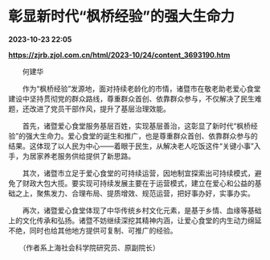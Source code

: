 # 彰显新时代“枫桥经验”的强大生命力

**2023-10-23 22:05**

**https://zjrb.zjol.com.cn/html/2023-10/24/content_3693190.htm**

　　何建华

　　作为“枫桥经验”发源地，面对持续老龄化的市情，诸暨市在敬老助老爱心食堂建设中坚持贯彻党的群众路线，尊重群众首创、依靠群众参与，不仅解决了民生难题，还改进了党员干部作风，提升了基层治理效能。

　　首先，诸暨爱心食堂服务基层百姓，实现基层善治，这彰显了新时代“枫桥经验”的强大生命力。爱心食堂的诞生和推广，也是尊重群众首创、依靠群众参与的结果。这体现了以人民为中心——着眼于民生，从解决老人吃饭这件“关键小事”入手，为居家养老服务供给提供了新思路。

　　其次，诸暨市立足于爱心食堂的可持续运营，因地制宜探索出可持续模式，避免了财政大包大揽。要实现可持续发展主要在于运营模式，建立在爱心和公益的基础之上，聚焦发力、合理布局、提质增效、规范运营，把好事办好，实事办实。

　　再次，诸暨爱心食堂体现了中华传统乡村文化元素，是基于乡情、血缘等基础上的文化传承和弘扬。诸暨不妨继续深挖其精神内涵，让爱心食堂的内生动力绵延不绝，同时也给其他地方提供可复制、可推广的经验。

　　（作者系上海社会科学院研究员、原副院长）